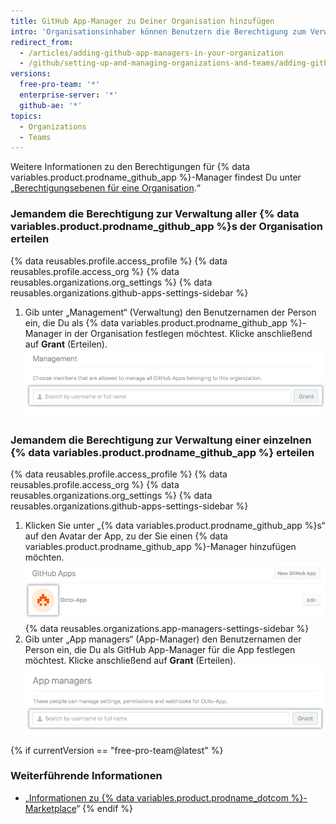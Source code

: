 ```yaml
---
title: GitHub App-Manager zu Deiner Organisation hinzufügen
intro: 'Organisationsinhaber können Benutzern die Berechtigung zum Verwalten bestimmter oder aller {% data variables.product.prodname_github_app %}s der Organisation erteilen.'
redirect_from:
  - /articles/adding-github-app-managers-in-your-organization
  - /github/setting-up-and-managing-organizations-and-teams/adding-github-app-managers-in-your-organization
versions:
  free-pro-team: '*'
  enterprise-server: '*'
  github-ae: '*'
topics:
  - Organizations
  - Teams
---
```


Weitere Informationen zu den Berechtigungen für {% data variables.product.prodname_github_app %}-Manager findest Du unter „[Berechtigungsebenen für eine Organisation](/articles/permission-levels-for-an-organization#github-app-managers).“

### Jemandem die Berechtigung zur Verwaltung aller {% data variables.product.prodname_github_app %}s der Organisation erteilen

{% data reusables.profile.access_profile %}
{% data reusables.profile.access_org %}
{% data reusables.organizations.org_settings %}
{% data reusables.organizations.github-apps-settings-sidebar %}
1. Gib unter „Management“ (Verwaltung) den Benutzernamen der Person ein, die Du als {% data variables.product.prodname_github_app %}-Manager in der Organisation festlegen möchtest. Klicke anschließend auf **Grant** (Erteilen). ![Einen {% data variables.product.prodname_github_app %}-Manager hinzufügen](/assets/images/help/organizations/add-github-app-manager.png)

### Jemandem die Berechtigung zur Verwaltung einer einzelnen {% data variables.product.prodname_github_app %} erteilen

{% data reusables.profile.access_profile %}
{% data reusables.profile.access_org %}
{% data reusables.organizations.org_settings %}
{% data reusables.organizations.github-apps-settings-sidebar %}
1. Klicken Sie unter „{% data variables.product.prodname_github_app %}s“ auf den Avatar der App, zu der Sie einen {% data variables.product.prodname_github_app %}-Manager hinzufügen möchten. ![{% data variables.product.prodname_github_app %} auswählen](/assets/images/help/organizations/select-github-app.png)
{% data reusables.organizations.app-managers-settings-sidebar %}
1. Gib unter „App managers“ (App-Manager) den Benutzernamen der Person ein, die Du als GitHub App-Manager für die App festlegen möchtest. Klicke anschließend auf **Grant** (Erteilen). ![Einen {% data variables.product.prodname_github_app %}-Manager für eine bestimmte App hinzufügen](/assets/images/help/organizations/add-github-app-manager-for-app.png)

{% if currentVersion == "free-pro-team@latest" %}
### Weiterführende Informationen

- „[Informationen zu {% data variables.product.prodname_dotcom %}-Marketplace](/articles/about-github-marketplace/)“
{% endif %}
